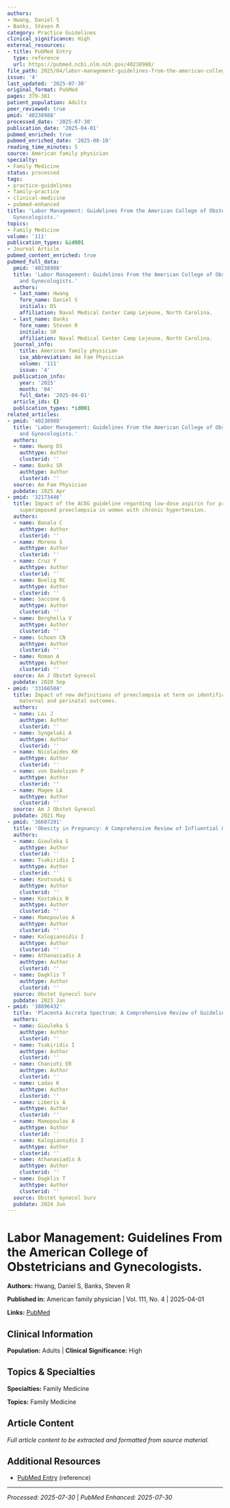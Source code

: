 ```yaml
---
authors:
- Hwang, Daniel S
- Banks, Steven R
category: Practice Guidelines
clinical_significance: High
external_resources:
- title: PubMed Entry
  type: reference
  url: https://pubmed.ncbi.nlm.nih.gov/40238988/
file_path: 2025/04/labor-management-guidelines-from-the-american-college-of-obs.md
issue: '4'
last_updated: '2025-07-30'
original_format: PubMed
pages: 379-381
patient_population: Adults
peer_reviewed: true
pmid: '40238988'
processed_date: '2025-07-30'
publication_date: '2025-04-01'
pubmed_enriched: true
pubmed_enriched_date: '2025-08-10'
reading_time_minutes: 5
source: American family physician
specialty:
- Family Medicine
status: processed
tags:
- practice-guidelines
- family-practice
- clinical-medicine
- pubmed-enhanced
title: 'Labor Management: Guidelines From the American College of Obstetricians and
  Gynecologists.'
topics:
- Family Medicine
volume: '111'
publication_types: &id001
- Journal Article
pubmed_content_enriched: true
pubmed_full_data:
  pmid: '40238988'
  title: 'Labor Management: Guidelines From the American College of Obstetricians
    and Gynecologists.'
  authors:
  - last_name: Hwang
    fore_name: Daniel S
    initials: DS
    affiliation: Naval Medical Center Camp Lejeune, North Carolina.
  - last_name: Banks
    fore_name: Steven R
    initials: SR
    affiliation: Naval Medical Center Camp Lejeune, North Carolina.
  journal_info:
    title: American family physician
    iso_abbreviation: Am Fam Physician
    volume: '111'
    issue: '4'
  publication_info:
    year: '2025'
    month: '04'
    full_date: '2025-04-01'
  article_ids: {}
  publication_types: *id001
related_articles:
- pmid: '40238988'
  title: 'Labor Management: Guidelines From the American College of Obstetricians
    and Gynecologists.'
  authors:
  - name: Hwang DS
    authtype: Author
    clusterid: ''
  - name: Banks SR
    authtype: Author
    clusterid: ''
  source: Am Fam Physician
  pubdate: 2025 Apr
- pmid: '32173446'
  title: Impact of the ACOG guideline regarding low-dose aspirin for prevention of
    superimposed preeclampsia in women with chronic hypertension.
  authors:
  - name: Banala C
    authtype: Author
    clusterid: ''
  - name: Moreno S
    authtype: Author
    clusterid: ''
  - name: Cruz Y
    authtype: Author
    clusterid: ''
  - name: Boelig RC
    authtype: Author
    clusterid: ''
  - name: Saccone G
    authtype: Author
    clusterid: ''
  - name: Berghella V
    authtype: Author
    clusterid: ''
  - name: Schoen CN
    authtype: Author
    clusterid: ''
  - name: Roman A
    authtype: Author
    clusterid: ''
  source: Am J Obstet Gynecol
  pubdate: 2020 Sep
- pmid: '33166504'
  title: Impact of new definitions of preeclampsia at term on identification of adverse
    maternal and perinatal outcomes.
  authors:
  - name: Lai J
    authtype: Author
    clusterid: ''
  - name: Syngelaki A
    authtype: Author
    clusterid: ''
  - name: Nicolaides KH
    authtype: Author
    clusterid: ''
  - name: von Dadelszen P
    authtype: Author
    clusterid: ''
  - name: Magee LA
    authtype: Author
    clusterid: ''
  source: Am J Obstet Gynecol
  pubdate: 2021 May
- pmid: '36607201'
  title: 'Obesity in Pregnancy: A Comprehensive Review of Influential Guidelines.'
  authors:
  - name: Giouleka S
    authtype: Author
    clusterid: ''
  - name: Tsakiridis I
    authtype: Author
    clusterid: ''
  - name: Koutsouki G
    authtype: Author
    clusterid: ''
  - name: Kostakis N
    authtype: Author
    clusterid: ''
  - name: Mamopoulos A
    authtype: Author
    clusterid: ''
  - name: Kalogiannidis I
    authtype: Author
    clusterid: ''
  - name: Athanasiadis A
    authtype: Author
    clusterid: ''
  - name: Dagklis T
    authtype: Author
    clusterid: ''
  source: Obstet Gynecol Surv
  pubdate: 2023 Jan
- pmid: '38896432'
  title: 'Placenta Accreta Spectrum: A Comprehensive Review of Guidelines.'
  authors:
  - name: Giouleka S
    authtype: Author
    clusterid: ''
  - name: Tsakiridis I
    authtype: Author
    clusterid: ''
  - name: Chanioti ER
    authtype: Author
    clusterid: ''
  - name: Ladas K
    authtype: Author
    clusterid: ''
  - name: Liberis A
    authtype: Author
    clusterid: ''
  - name: Mamopoulos A
    authtype: Author
    clusterid: ''
  - name: Kalogiannidis I
    authtype: Author
    clusterid: ''
  - name: Athanasiadis A
    authtype: Author
    clusterid: ''
  - name: Dagklis T
    authtype: Author
    clusterid: ''
  source: Obstet Gynecol Surv
  pubdate: 2024 Jun
---
```


# Labor Management: Guidelines From the American College of Obstetricians and Gynecologists.

**Authors:** Hwang, Daniel S, Banks, Steven R

**Published in:** American family physician | Vol. 111, No. 4 | 2025-04-01

**Links:** [PubMed](https://pubmed.ncbi.nlm.nih.gov/40238988/)

## Clinical Information

**Population:** Adults | **Clinical Significance:** High

## Topics & Specialties

**Specialties:** Family Medicine

**Topics:** Family Medicine

## Article Content

*Full article content to be extracted and formatted from source material.*

## Additional Resources

- [PubMed Entry](https://pubmed.ncbi.nlm.nih.gov/40238988/) (reference)

---

*Processed: 2025-07-30* | *PubMed Enhanced: 2025-07-30*
